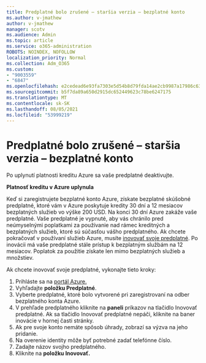 ```yaml
---
title: Predplatné bolo zrušené – staršia verzia – bezplatné konto
ms.author: v-jmathew
author: v-jmathew
manager: scotv
ms.audience: Admin
ms.topic: article
ms.service: o365-administration
ROBOTS: NOINDEX, NOFOLLOW
localization_priority: Normal
ms.collection: Adm_O365
ms.custom:
- "9003559"
- "6847"
ms.openlocfilehash: e2cedead6e93fa7303e5d54b8d79fda14ae2cb9987a17986c6327ac78189c4e4
ms.sourcegitcommit: b5f7da89a650d2915dc652449623c78be6247175
ms.translationtype: MT
ms.contentlocale: sk-SK
ms.lasthandoff: 08/05/2021
ms.locfileid: "53999219"
---
```

# <a name="subscription-cancelled---legacy---free-account"></a>Predplatné bolo zrušené – staršia verzia – bezplatné konto

Po uplynutí platnosti kreditu Azure sa vaše predplatné deaktivujte.

**Platnosť kreditu v Azure uplynula**

Keď si zaregistrujete bezplatné konto Azure, získate bezplatné skúšobné predplatné, ktoré vám v Azure poskytuje kredity 30 dní a 12 mesiacov bezplatných služieb vo výške 200 USD. Na konci 30 dní Azure zakáže vaše predplatné. Vaše predplatné je vypnuté, aby vás chránilo pred neúmyselnými poplatkami za používanie nad rámec kreditných a bezplatných služieb, ktoré sú súčasťou vášho predplatného. Ak chcete pokračovať v používaní služieb Azure, musíte [inovovať svoje predplatné](https://docs.microsoft.com/azure/cost-management-billing/manage/upgrade-azure-subscription). Po inovácii má vaše predplatné stále prístup k bezplatným službám na 12 mesiacov. Poplatok za použitie získate len mimo bezplatných služieb a množstiev.

Ak chcete inovovať svoje predplatné, vykonajte tieto kroky:

1. Prihláste sa na [portál Azure.](https://portal.azure.com/)
2. Vyhľadajte **položku Predplatné**.
3. Vyberte predplatné, ktoré bolo vytvorené pri zaregistrovaní na odber bezplatného konta Azure.
4. V prehľade predplatného kliknite na **paneli** príkazov na tlačidlo Inovovať predplatné. Ak sa tlačidlo Inovovať predplatné nepáči, kliknite na baner inovácie v hornej časti stránky.
5. Ak pre svoje konto nemáte spôsob úhrady, zobrazí sa výzva na jeho pridanie.
6. Na overenie identity môže byť potrebné zadať telefónne číslo.
7. Zadajte názov svojho predplatného.
8. Kliknite na **položku Inovovať.**

